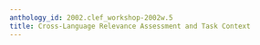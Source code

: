 ```yaml
---
anthology_id: 2002.clef_workshop-2002w.5
title: Cross-Language Relevance Assessment and Task Context
---
```

